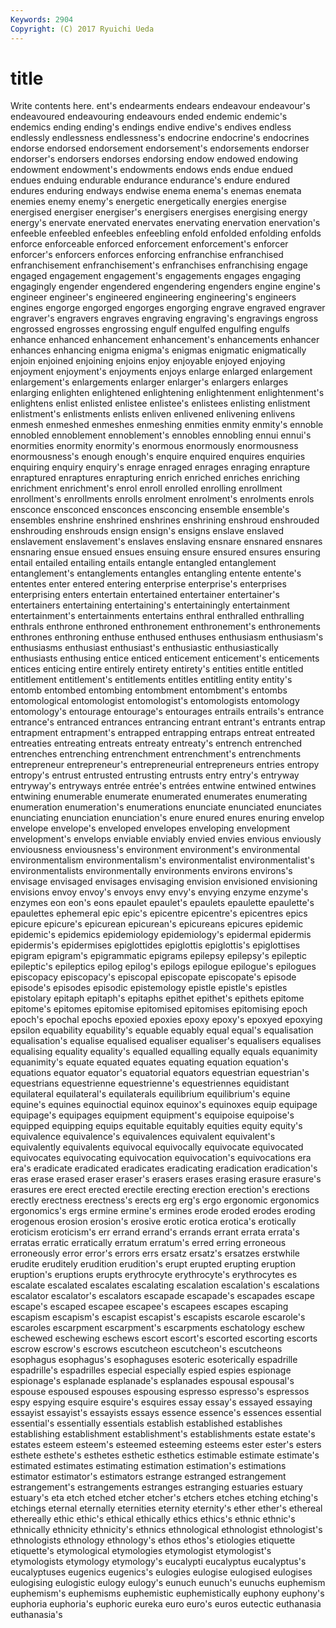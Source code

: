 ```yaml
---
Keywords: 2904 
Copyright: (C) 2017 Ryuichi Ueda
---
```


# title

Write contents here.
ent's endearments endears endeavour
endeavour's endeavoured endeavouring endeavours ended endemic endemic's endemics ending ending's
endings endive endive's endives endless endlessly endlessness endlessness's endocrine endocrine's
endocrines endorse endorsed endorsement endorsement's endorsements endorser endorser's endorsers endorses
endorsing endow endowed endowing endowment endowment's endowments endows ends endue
endued endues enduing endurable endurance endurance's endure endured endures enduring
endways endwise enema enema's enemas enemata enemies enemy enemy's energetic
energetically energies energise energised energiser energiser's energisers energises energising energy
energy's enervate enervated enervates enervating enervation enervation's enfeeble enfeebled enfeebles
enfeebling enfold enfolded enfolding enfolds enforce enforceable enforced enforcement enforcement's
enforcer enforcer's enforcers enforces enforcing enfranchise enfranchised enfranchisement enfranchisement's enfranchises
enfranchising engage engaged engagement engagement's engagements engages engaging engagingly engender
engendered engendering engenders engine engine's engineer engineer's engineered engineering engineering's
engineers engines engorge engorged engorges engorging engrave engraved engraver engraver's
engravers engraves engraving engraving's engravings engross engrossed engrosses engrossing engulf
engulfed engulfing engulfs enhance enhanced enhancement enhancement's enhancements enhancer enhances
enhancing enigma enigma's enigmas enigmatic enigmatically enjoin enjoined enjoining enjoins
enjoy enjoyable enjoyed enjoying enjoyment enjoyment's enjoyments enjoys enlarge enlarged
enlargement enlargement's enlargements enlarger enlarger's enlargers enlarges enlarging enlighten enlightened
enlightening enlightenment enlightenment's enlightens enlist enlisted enlistee enlistee's enlistees enlisting
enlistment enlistment's enlistments enlists enliven enlivened enlivening enlivens enmesh enmeshed
enmeshes enmeshing enmities enmity enmity's ennoble ennobled ennoblement ennoblement's ennobles
ennobling ennui ennui's enormities enormity enormity's enormous enormously enormousness enormousness's
enough enough's enquire enquired enquires enquiries enquiring enquiry enquiry's enrage
enraged enrages enraging enrapture enraptured enraptures enrapturing enrich enriched enriches
enriching enrichment enrichment's enrol enroll enrolled enrolling enrollment enrollment's enrollments
enrolls enrolment enrolment's enrolments enrols ensconce ensconced ensconces ensconcing ensemble
ensemble's ensembles enshrine enshrined enshrines enshrining enshroud enshrouded enshrouding enshrouds
ensign ensign's ensigns enslave enslaved enslavement enslavement's enslaves enslaving ensnare
ensnared ensnares ensnaring ensue ensued ensues ensuing ensure ensured ensures
ensuring entail entailed entailing entails entangle entangled entanglement entanglement's entanglements
entangles entangling entente entente's ententes enter entered entering enterprise enterprise's
enterprises enterprising enters entertain entertained entertainer entertainer's entertainers entertaining entertaining's
entertainingly entertainment entertainment's entertainments entertains enthral enthralled enthralling enthrals enthrone
enthroned enthronement enthronement's enthronements enthrones enthroning enthuse enthused enthuses enthusiasm
enthusiasm's enthusiasms enthusiast enthusiast's enthusiastic enthusiastically enthusiasts enthusing entice enticed
enticement enticement's enticements entices enticing entire entirely entirety entirety's entities
entitle entitled entitlement entitlement's entitlements entitles entitling entity entity's entomb
entombed entombing entombment entombment's entombs entomological entomologist entomologist's entomologists entomology
entomology's entourage entourage's entourages entrails entrails's entrance entrance's entranced entrances
entrancing entrant entrant's entrants entrap entrapment entrapment's entrapped entrapping entraps
entreat entreated entreaties entreating entreats entreaty entreaty's entrench entrenched entrenches
entrenching entrenchment entrenchment's entrenchments entrepreneur entrepreneur's entrepreneurial entrepreneurs entries entropy
entropy's entrust entrusted entrusting entrusts entry entry's entryway entryway's entryways
entrée entrée's entrées entwine entwined entwines entwining enumerable enumerate enumerated
enumerates enumerating enumeration enumeration's enumerations enunciate enunciated enunciates enunciating enunciation
enunciation's enure enured enures enuring envelop envelope envelope's enveloped envelopes
enveloping envelopment envelopment's envelops enviable enviably envied envies envious enviously
enviousness enviousness's environment environment's environmental environmentalism environmentalism's environmentalist environmentalist's environmentalists
environmentally environments environs environs's envisage envisaged envisages envisaging envision envisioned
envisioning envisions envoy envoy's envoys envy envy's envying enzyme enzyme's
enzymes eon eon's eons epaulet epaulet's epaulets epaulette epaulette's epaulettes
ephemeral epic epic's epicentre epicentre's epicentres epics epicure epicure's epicurean
epicurean's epicureans epicures epidemic epidemic's epidemics epidemiology epidemiology's epidermal epidermis
epidermis's epidermises epiglottides epiglottis epiglottis's epiglottises epigram epigram's epigrammatic epigrams
epilepsy epilepsy's epileptic epileptic's epileptics epilog epilog's epilogs epilogue epilogue's
epilogues episcopacy episcopacy's episcopal episcopate episcopate's episode episode's episodes episodic
epistemology epistle epistle's epistles epistolary epitaph epitaph's epitaphs epithet epithet's
epithets epitome epitome's epitomes epitomise epitomised epitomises epitomising epoch epoch's
epochal epochs epoxied epoxies epoxy epoxy's epoxyed epoxying epsilon equability
equability's equable equably equal equal's equalisation equalisation's equalise equalised equaliser
equaliser's equalisers equalises equalising equality equality's equalled equalling equally equals
equanimity equanimity's equate equated equates equating equation equation's equations equator
equator's equatorial equators equestrian equestrian's equestrians equestrienne equestrienne's equestriennes equidistant
equilateral equilateral's equilaterals equilibrium equilibrium's equine equine's equines equinoctial equinox
equinox's equinoxes equip equipage equipage's equipages equipment equipment's equipoise equipoise's
equipped equipping equips equitable equitably equities equity equity's equivalence equivalence's
equivalences equivalent equivalent's equivalently equivalents equivocal equivocally equivocate equivocated equivocates
equivocating equivocation equivocation's equivocations era era's eradicate eradicated eradicates eradicating
eradication eradication's eras erase erased eraser eraser's erasers erases erasing
erasure erasure's erasures ere erect erected erectile erecting erection erection's
erections erectly erectness erectness's erects erg erg's ergo ergonomic ergonomics
ergonomics's ergs ermine ermine's ermines erode eroded erodes eroding erogenous
erosion erosion's erosive erotic erotica erotica's erotically eroticism eroticism's err
errand errand's errands errant errata errata's erratas erratic erratically erratum
erratum's erred erring erroneous erroneously error error's errors errs ersatz
ersatz's ersatzes erstwhile erudite eruditely erudition erudition's erupt erupted erupting
eruption eruption's eruptions erupts erythrocyte erythrocyte's erythrocytes es escalate escalated
escalates escalating escalation escalation's escalations escalator escalator's escalators escapade escapade's
escapades escape escape's escaped escapee escapee's escapees escapes escaping escapism
escapism's escapist escapist's escapists escarole escarole's escaroles escarpment escarpment's escarpments
eschatology eschew eschewed eschewing eschews escort escort's escorted escorting escorts
escrow escrow's escrows escutcheon escutcheon's escutcheons esophagus esophagus's esophaguses esoteric
esoterically espadrille espadrille's espadrilles especial especially espied espies espionage espionage's
esplanade esplanade's esplanades espousal espousal's espouse espoused espouses espousing espresso
espresso's espressos espy espying esquire esquire's esquires essay essay's essayed
essaying essayist essayist's essayists essays essence essence's essences essential essential's
essentially essentials establish established establishes establishing establishment establishment's establishments estate
estate's estates esteem esteem's esteemed esteeming esteems ester ester's esters
esthete esthete's esthetes esthetic esthetics estimable estimate estimate's estimated estimates
estimating estimation estimation's estimations estimator estimator's estimators estrange estranged estrangement
estrangement's estrangements estranges estranging estuaries estuary estuary's eta etch etched
etcher etcher's etchers etches etching etching's etchings eternal eternally eternities
eternity eternity's ether ether's ethereal ethereally ethic ethic's ethical ethically
ethics ethics's ethnic ethnic's ethnically ethnicity ethnicity's ethnics ethnological ethnologist
ethnologist's ethnologists ethnology ethnology's ethos ethos's etiologies etiquette etiquette's etymological
etymologies etymologist etymologist's etymologists etymology etymology's eucalypti eucalyptus eucalyptus's eucalyptuses
eugenics eugenics's eulogies eulogise eulogised eulogises eulogising eulogistic eulogy eulogy's
eunuch eunuch's eunuchs euphemism euphemism's euphemisms euphemistic euphemistically euphony euphony's
euphoria euphoria's euphoric eureka euro euro's euros eutectic euthanasia euthanasia's
